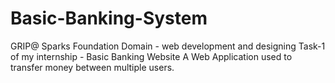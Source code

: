 # Basic-Banking-System

GRIP@ Sparks Foundation 
Domain - web development and designing
Task-1 of my internship - Basic Banking Website
A Web Application used to transfer money between multiple users. 
